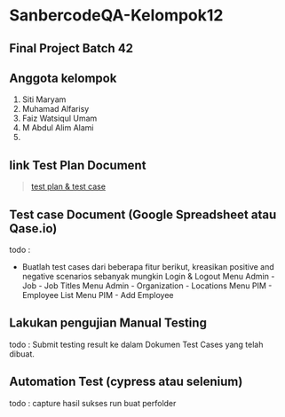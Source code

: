 # SanbercodeQA-Kelompok12

## Final Project Batch 42

## Anggota kelompok 
1. Siti Maryam
2. Muhamad Alfarisy
3. Faiz Watsiqul Umam
4. M Abdul Alim Alami
5.

## link Test Plan Document
> [test plan & test case](https://docs.google.com/spreadsheets/d/1eurwnt4aiFZ-UWeg9p5dUUrNOFUXPG-fiMQjbWtpXjI/edit#gid=169398898)

## Test case Document (Google Spreadsheet atau Qase.io)

todo :
- Buatlah test cases dari beberapa fitur berikut, kreasikan positive and negative scenarios sebanyak mungkin
Login & Logout
Menu Admin - Job - Job Titles
Menu Admin - Organization - Locations
Menu PIM - Employee List
Menu PIM - Add Employee


## Lakukan pengujian Manual Testing
todo : Submit testing result ke dalam Dokumen Test Cases yang telah dibuat.

## Automation Test  (cypress atau selenium)
todo : capture hasil sukses run buat perfolder
